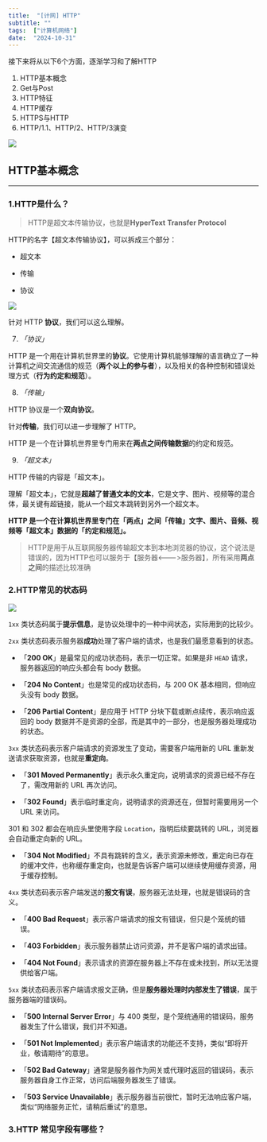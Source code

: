```yaml
--- 
title:  "[计网] HTTP"
subtitle: ""
tags:  ["计算机网络"]
date:  "2024-10-31"
---
```


接下来将从以下6个方面，逐渐学习和了解HTTP

1. HTTP基本概念
2. Get与Post
3. HTTP特征
4. HTTP缓存
5. HTTPS与HTTP
6. HTTP/1.1、HTTP/2、HTTP/3演变

![](https://rt5bap83jl.feishu.cn/space/api/box/stream/download/asynccode/?code=YzgxNTk2MGIwMjM0ODdhZWNiYjM1YTdhNTM0NTMwOTJfaDdMekY5THZXQ0plelVaR2lCV1ZWWGptTUZISUMzcElfVG9rZW46TU5pOWJ0elBEbzVIa0p4bzdvTGM1N1VybkxoXzE3MjE4Mzk5Nzc6MTcyMTg0MzU3N19WNA)

## **HTTP基本概念**

---

### **1.HTTP是什么？**

> HTTP是超文本传输协议，也就是**HyperText** **Transfer Protocol**

HTTP的名字【超文本传输协议】，可以拆成三个部分：

- 超文本
    
- 传输
    
- 协议
    

![](https://rt5bap83jl.feishu.cn/space/api/box/stream/download/asynccode/?code=MWVjMWE4ZmI3M2M3YjczMWRmMDE3OWVmZjUwYTE0ODBfRXhVcm5qbEUxNlZaVGpid3I5Z25sQTJzV1ZlSVpGUTdfVG9rZW46UHhGZGJVNFI2b25hWDl4TmlsS2NoaVI2bjJpXzE3MjE4Mzk5Nzc6MTcyMTg0MzU3N19WNA)

针对 HTTP **协议**，我们可以这么理解。

7. _「协议」_
    

HTTP 是一个用在计算机世界里的**协议**。它使用计算机能够理解的语言确立了一种计算机之间交流通信的规范（**两个以上的参与者**），以及相关的各种控制和错误处理方式（**行为约定和规范**）。

8. _「传输」_
    

HTTP 协议是一个**双向协议**。

针对**传输**，我们可以进一步理解了 HTTP。

HTTP 是一个在计算机世界里专门用来在**两点之间传输数据**的约定和规范。

9. _「超文本」_
    

HTTP 传输的内容是「超文本」。

理解「超文本」，它就是**超越了普通文本的文本**，它是文字、图片、视频等的混合体，最关键有超链接，能从一个超文本跳转到另外一个超文本。

**HTTP 是一个在计算机世界里专门在「两点」之间「传输」文字、图片、音频、视频等「超文本」数据的「约定和规范」。**

> HTTP是用于从互联网服务器传输超文本到本地浏览器的协议，这个说法是错误的，因为HTTP也可以服务于【服务器<--->服务器】，所有采用**两点之间**的描述比较准确

### **2.HTTP常见的状态码**

![](https://rt5bap83jl.feishu.cn/space/api/box/stream/download/asynccode/?code=NzMzNjU4MzA0ZWM3ZGY0ZWRjM2MzOWQyMzA1NmIyMjJfN01YaTBhejQ1RVlOMFdWcWphQXNXaHNLYUhGekNOWFdfVG9rZW46WFRQcGJWUWdBb1VYdVp4YmM2ZWNWdmd0bnJjXzE3MjE4Mzk5Nzc6MTcyMTg0MzU3N19WNA)

`1xx` 类状态码属于**提示信息**，是协议处理中的一种中间状态，实际用到的比较少。

`2xx` 类状态码表示服务器**成功**处理了客户端的请求，也是我们最愿意看到的状态。

- 「**200 OK**」是最常见的成功状态码，表示一切正常。如果是非 `HEAD` 请求，服务器返回的响应头都会有 body 数据。
    
- 「**204 No Content**」也是常见的成功状态码，与 200 OK 基本相同，但响应头没有 body 数据。
    
- 「**206 Partial Content**」是应用于 HTTP 分块下载或断点续传，表示响应返回的 body 数据并不是资源的全部，而是其中的一部分，也是服务器处理成功的状态。
    

`3xx` 类状态码表示客户端请求的资源发生了变动，需要客户端用新的 URL 重新发送请求获取资源，也就是**重定向**。

- 「**301 Moved Permanently**」表示永久重定向，说明请求的资源已经不存在了，需改用新的 URL 再次访问。
    
- 「**302 Found**」表示临时重定向，说明请求的资源还在，但暂时需要用另一个 URL 来访问。
    

301 和 302 都会在响应头里使用字段 `Location`，指明后续要跳转的 URL，浏览器会自动重定向新的 URL。

- 「**304 Not Modified**」不具有跳转的含义，表示资源未修改，重定向已存在的缓冲文件，也称缓存重定向，也就是告诉客户端可以继续使用缓存资源，用于缓存控制。
    

`4xx` 类状态码表示客户端发送的**报文有误**，服务器无法处理，也就是错误码的含义。

- 「**400 Bad Request**」表示客户端请求的报文有错误，但只是个笼统的错误。
    
- 「**403 Forbidden**」表示服务器禁止访问资源，并不是客户端的请求出错。
    
- 「**404 Not Found**」表示请求的资源在服务器上不存在或未找到，所以无法提供给客户端。
    

`5xx` 类状态码表示客户端请求报文正确，但是**服务器处理时内部发生了错误**，属于服务器端的错误码。

- 「**500 Internal Server Error**」与 400 类型，是个笼统通用的错误码，服务器发生了什么错误，我们并不知道。
    
- 「**501 Not Implemented**」表示客户端请求的功能还不支持，类似“即将开业，敬请期待”的意思。
    
- 「**502 Bad Gateway**」通常是服务器作为网关或代理时返回的错误码，表示服务器自身工作正常，访问后端服务器发生了错误。
    
- 「**503 Service Unavailable**」表示服务器当前很忙，暂时无法响应客户端，类似“网络服务正忙，请稍后重试”的意思。
    

### **3.HTTP 常见字段有哪些？**